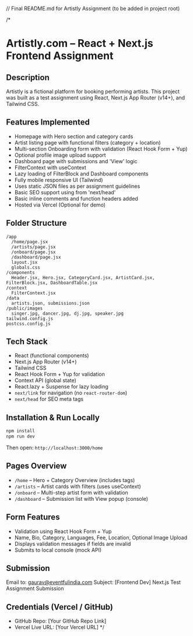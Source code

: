 //  Final README.md for Artistly Assignment (to be added in project root)

/*
#  Artistly.com – React + Next.js Frontend Assignment

##  Description
Artistly is a fictional platform for booking performing artists. This project was built as a test assignment using React, Next.js App Router (v14+), and Tailwind CSS.

##  Features Implemented
- Homepage with Hero section and category cards
- Artist listing page with functional filters (category + location)
- Multi-section Onboarding form with validation (React Hook Form + Yup)
- Optional profile image upload support
- Dashboard page with submissions and 'View' logic
- FilterContext with useContext
- Lazy loading of FilterBlock and Dashboard components
- Fully mobile responsive UI (Tailwind)
- Uses static JSON files as per assignment guidelines
- Basic SEO support using <Head> from 'next/head'
- Basic inline comments and function headers added
- Hosted via Vercel (Optional for demo)

##  Folder Structure
```
/app
  /home/page.jsx
  /artists/page.jsx
  /onboard/page.jsx
  /dashboard/page.jsx
  layout.jsx
  globals.css
/components
  Header.jsx, Hero.jsx, CategoryCard.jsx, ArtistCard.jsx, FilterBlock.jsx, DashboardTable.jsx
/context
  FilterContext.jsx
/data
  artists.json, submissions.json
/public/images
  singer.jpg, dancer.jpg, dj.jpg, speaker.jpg
tailwind.config.js
postcss.config.js
```

##  Tech Stack
- React (functional components)
- Next.js App Router (v14+)
- Tailwind CSS
- React Hook Form + Yup for validation
- Context API (global state)
- React.lazy + Suspense for lazy loading
- `next/link` for navigation (no `react-router-dom`)
- `next/head` for SEO meta tags

##  Installation & Run Locally
```bash
npm install
npm run dev
```
Then open: `http://localhost:3000/home`

##  Pages Overview
- `/home` – Hero + Category Overview (includes <Head> tags)
- `/artists` – Artist cards with filters (uses useContext)
- `/onboard` – Multi-step artist form with validation
- `/dashboard` – Submission list with View popup (console)

##  Form Features
- Validation using React Hook Form + Yup
- Name, Bio, Category, Languages, Fee, Location, Optional Image Upload
- Displays validation messages if fields are invalid
- Submits to local console (mock API)

##  Submission
Email to: gaurav@eventfulindia.com
Subject: [Frontend Dev] Next.js Test Assignment Submission

##  Credentials (Vercel / GitHub)
- GitHub Repo: [Your GitHub Repo Link]
- Vercel Live URL: [Your Vercel URL]
*/
